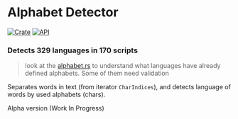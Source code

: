 # Alphabet Detector

[![Crate](https://img.shields.io/crates/v/alphabet_detector.svg)](https://crates.io/crates/alphabet_detector)
[![API](https://docs.rs/alphabet_detector/badge.svg)](https://docs.rs/alphabet_detector)

### Detects 329 languages in 170 scripts
> look at the [alphabet.rs](https://github.com/RoDmitry/alphabet_detector/blob/main/src/lang/alphabet.rs#L253) to understand what languages have already defined alphabets. Some of them need validation

Separates words in text (from iterator `CharIndices`), and detects language of words by used alphabets (chars).

Alpha version (Work In Progress)
